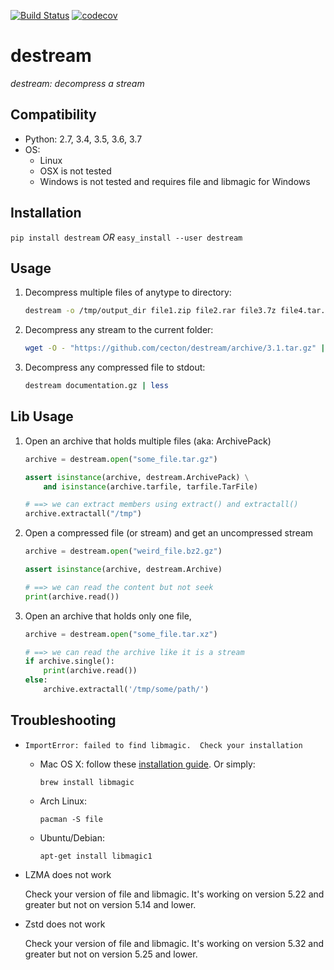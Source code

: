 [![Build Status](https://travis-ci.org/cecton/destream.svg?branch=master)](https://travis-ci.org/cecton/destream)
[![codecov](https://codecov.io/gh/cecton/destream/branch/master/graph/badge.svg)](https://codecov.io/gh/cecton/destream)

destream
========

_destream: decompress a stream_

Compatibility
-------------

 *  Python: 2.7, 3.4, 3.5, 3.6, 3.7
 *  OS:
     -  Linux
     -  OSX is not tested
     -  Windows is not tested and requires file and libmagic for Windows

Installation
------------

```pip install destream``` *OR* ```easy_install --user destream```

Usage
-----

1.  Decompress multiple files of anytype to directory:

    ```bash
    destream -o /tmp/output_dir file1.zip file2.rar file3.7z file4.tar.bz2
    ```
2.  Decompress any stream to the current folder:

    ```bash
    wget -O - "https://github.com/cecton/destream/archive/3.1.tar.gz" | destream -o ./
    ```
3.  Decompress any compressed file to stdout:

    ```bash
    destream documentation.gz | less
    ```



Lib Usage
---------

1.  Open an archive that holds multiple files (aka: ArchivePack)
    ```python
    archive = destream.open("some_file.tar.gz")

    assert isinstance(archive, destream.ArchivePack) \
        and isinstance(archive.tarfile, tarfile.TarFile)

    # ==> we can extract members using extract() and extractall()
    archive.extractall("/tmp")
    ```
2.  Open a compressed file (or stream) and get an uncompressed stream
    ```python
    archive = destream.open("weird_file.bz2.gz")

    assert isinstance(archive, destream.Archive)

    # ==> we can read the content but not seek
    print(archive.read())
    ```
3.  Open an archive that holds only one file,
    ```python
    archive = destream.open("some_file.tar.xz")

    # ==> we can read the archive like it is a stream
    if archive.single():
        print(archive.read())
    else:
        archive.extractall('/tmp/some/path/')
    ```

Troubleshooting
---------------

*   ```ImportError: failed to find libmagic.  Check your installation```

    *   Mac OS X: follow these
        [installation guide](http://www.brambraakman.com/blog/comments/installing_libmagic_in_mac_os_x_for_python-magic/). Or simply:

        ```
        brew install libmagic
        ```

    *   Arch Linux:

        ```
        pacman -S file
        ```
    *   Ubuntu/Debian:

        ```
        apt-get install libmagic1
        ```

*   LZMA does not work

    Check your version of file and libmagic. It's working on version 5.22 and
    greater but not on version 5.14 and lower.

*   Zstd does not work

    Check your version of file and libmagic. It's working on version 5.32 and
    greater but not on version 5.25 and lower.
